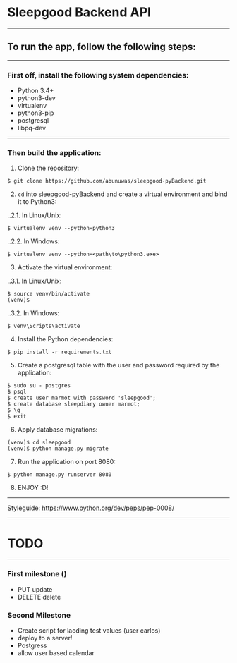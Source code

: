 # Sleepgood Backend API
***

##  To run the app, follow the following steps:
***

### First off, install the following system dependencies:

- Python 3.4+
- python3-dev
- virtualenv
- python3-pip
- postgresql
- libpq-dev

---

### Then build the application:

1. Clone the repository:

```$ git clone https://github.com/abunuwas/sleepgood-pyBackend.git```

2. ```cd``` into sleepgood-pyBackend and create a virtual environment and bind it to Python3:

..2.1. In Linux/Unix:

```$ virtualenv venv --python=python3```

..2.2. In Windows:

```$ virtualenv venv --python=<path\to\python3.exe>```

3. Activate the virtual environment:

..3.1. In Linux/Unix:

```
$ source venv/bin/activate
(venv)$ 
``` 

..3.2. In Windows:

```
$ venv\Scripts\activate
```

4. Install the Python dependencies:

```$ pip install -r requirements.txt```

5. Create a postgresql table with the user and password required by the application:

```
$ sudo su - postgres
$ psql
$ create user marmot with password 'sleepgood';
$ create database sleepdiary owner marmot;
$ \q
$ exit
```

6. Apply database migrations:

```
(venv)$ cd sleepgood
(venv)$ python manage.py migrate
```

7. Run the application on port 8080:

```$ python manage.py runserver 8080```

8. ENJOY :D!

***

Styleguide: https://www.python.org/dev/peps/pep-0008/

***

# TODO 

***

### First milestone ()

* PUT update
* DELETE delete

### Second Milestone

* Create script for laoding test values (user carlos)
* deploy to a server!
* Postgress
* allow user based calendar

